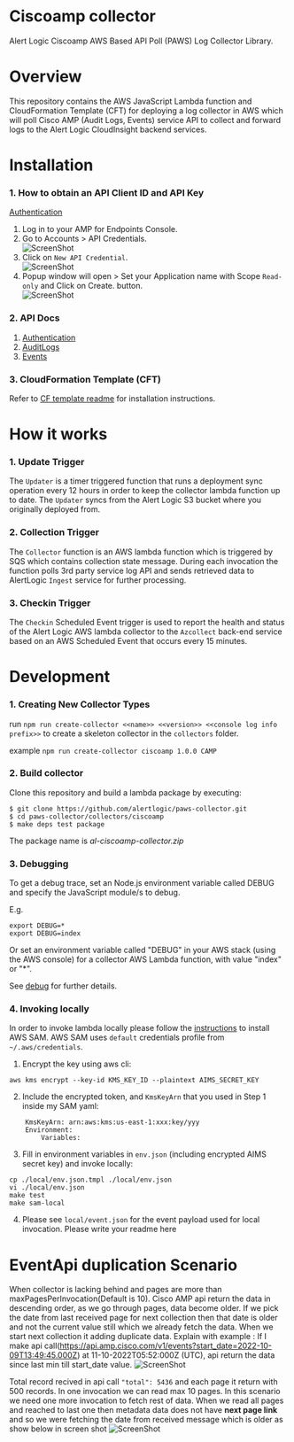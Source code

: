 # Ciscoamp collector
Alert Logic Ciscoamp AWS Based API Poll (PAWS) Log Collector Library.

# Overview
This repository contains the AWS JavaScript Lambda function and CloudFormation 
Template (CFT) for deploying a log collector in AWS which will poll Cisco AMP (Audit Logs, Events) service API to collect and 
forward logs to the Alert Logic CloudInsight backend services.

# Installation

### 1. How to obtain an API Client ID and API Key

[Authentication](https://api-docs.amp.cisco.com/api_resources?api_host=api.amp.cisco.com&api_version=v1)

1. Log in to your AMP for Endpoints Console.
2. Go to Accounts > API Credentials.<br />
![ScreenShot](./docs/Ciscoamp_img1.png)
3. Click on `New API Credential`.<br />
![ScreenShot](./docs/Ciscoamp_img2.png)
4. Popup window will open > Set your Application name with Scope `Read-only` and Click on Create. button.<br />
![ScreenShot](./docs/Ciscoamp_img3.png)

### 2. API Docs

1. [Authentication](https://api-docs.amp.cisco.com/api_resources?api_host=api.amp.cisco.com&api_version=v1) 
2. [AuditLogs](https://api-docs.amp.cisco.com/api_actions/details?api_action=GET+%2Fv1%2Faudit_logs&api_host=api.amp.cisco.com&api_resource=AuditLog&api_version=v1)
3. [Events](https://api-docs.amp.cisco.com/api_actions/details?api_action=GET+%2Fv1%2Fevents&api_host=api.amp.cisco.com&api_resource=Event&api_version=v1)  

### 3. CloudFormation Template (CFT)

Refer to [CF template readme](./cfn/README-CISCOAMP.md) for installation instructions.

# How it works

### 1. Update Trigger

The `Updater` is a timer triggered function that runs a deployment sync operation 
every 12 hours in order to keep the collector lambda function up to date.
The `Updater` syncs from the Alert Logic S3 bucket where you originally deployed from.

### 2. Collection Trigger

The `Collector` function is an AWS lambda function which is triggered by SQS which contains collection state message.
During each invocation the function polls 3rd party service log API and sends retrieved data to 
AlertLogic `Ingest` service for further processing.

### 3. Checkin Trigger

The `Checkin` Scheduled Event trigger is used to report the health and status of 
the Alert Logic AWS lambda collector to the `Azcollect` back-end service based on 
an AWS Scheduled Event that occurs every 15 minutes.


# Development

### 1. Creating New Collector Types
run `npm run create-collector <<name>> <<version>> <<console log info prefix>>` to create a skeleton collector in the `collectors` folder.

example `npm run create-collector ciscoamp 1.0.0 CAMP`

### 2. Build collector
Clone this repository and build a lambda package by executing:
```
$ git clone https://github.com/alertlogic/paws-collector.git
$ cd paws-collector/collectors/ciscoamp
$ make deps test package
```

The package name is *al-ciscoamp-collector.zip*

### 3. Debugging

To get a debug trace, set an Node.js environment variable called DEBUG and
specify the JavaScript module/s to debug.

E.g.

```
export DEBUG=*
export DEBUG=index
```

Or set an environment variable called "DEBUG" in your AWS stack (using the AWS 
console) for a collector AWS Lambda function, with value "index" or "\*".

See [debug](https://www.npmjs.com/package/debug) for further details.

### 4. Invoking locally

In order to invoke lambda locally please follow the [instructions](https://docs.aws.amazon.com/lambda/latest/dg/sam-cli-requirements.html) to install AWS SAM.
AWS SAM uses `default` credentials profile from `~/.aws/credentials`.

  1. Encrypt the key using aws cli:
```
aws kms encrypt --key-id KMS_KEY_ID --plaintext AIMS_SECRET_KEY
```
  2. Include the encrypted token, and `KmsKeyArn` that you used in Step 1 inside my SAM yaml:
```
    KmsKeyArn: arn:aws:kms:us-east-1:xxx:key/yyy
    Environment:
        Variables:
```
  3. Fill in environment variables in `env.json` (including encrypted AIMS secret key) and invoke locally:

```
cp ./local/env.json.tmpl ./local/env.json
vi ./local/env.json
make test
make sam-local
```
  4. Please see `local/event.json` for the event payload used for local invocation.
Please write your readme here

# EventApi duplication Scenario
When collector is lacking behind and pages are more than maxPagesPerInvocation(Default is 10).
Cisco AMP api return the data in descending order, as we go through pages, data become older. If we pick the date from last received page for next collection then that date is older and not the current value still which we already fetch the data. 
When we start next collection it adding duplicate data.
Explain  with example :
If I make api call(https://api.amp.cisco.com/v1/events?start_date=2022-10-09T13:49:45.000Z) at 11-10-2022T05:52:000Z (UTC), api return the data since last min till start_date value.
![ScreenShot](./docs/CiscoAMP_EventApi_response.png)

Total record recived in api call `"total": 5436` and each page it return with 500 records. In one invocation we can read max 10 pages. In this scenario we need one more invocation to fetch rest of data.
When we read all pages and reached to last one then metadata data does not have **next page link** and so we were fetching the date from received message which is older as show below in screen shot
![ScreenShot](./docs/CiscoAMP_EventApi_last_response.png)